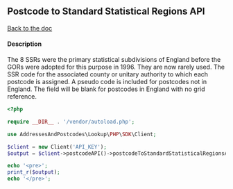## Postcode to Standard Statistical Regions API

[Back to the doc](../README.md)

#### Description

The 8 SSRs were the primary statistical subdivisions of England before the GORs were adopted for this purpose in 1996. They are now rarely used. The SSR code for the associated county or unitary authority to which each postcode is assigned. A pseudo code is included for postcodes not in England. The field will be blank for postcodes in England with no grid reference.

```php
<?php

require __DIR__ . '/vendor/autoload.php';

use AddressesAndPostcodes\Lookup\PHP\SDK\Client;

$client = new Client('API_KEY');
$output = $client->postcodeAPI()->postcodeToStandardStatisticalRegionsAPI('ab101ab');

echo '<pre>';
print_r($output);
echo '</pre>';
```